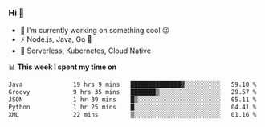 ### Hi 👋

<!--
**nodejh/nodejh** is a ✨ _special_ ✨ repository because its `README.md` (this file) appears on your GitHub profile.

Here are some ideas to get you started:

- 🔭 I’m currently working on ...
- 🌱 I’m currently learning ...
- 👯 I’m looking to collaborate on ...
- 🤔 I’m looking for help with ...
- 💬 Ask me about ...
- 📫 How to reach me: ...
- 😄 Pronouns: ...
- ⚡ Fun fact: ...
-->

- 🔭 I’m currently working on something cool :wink:
- ⚡ Node.js, Java, Go :thought_balloon:
- 🤖 Serverless, Kubernetes, Cloud Native

📊 **This week I spent my time on**

<!--START_SECTION:waka-->

```txt
Java              19 hrs 9 mins   ██████████████▓░░░░░░░░░░   59.10 %
Groovy            9 hrs 35 mins   ███████▒░░░░░░░░░░░░░░░░░   29.57 %
JSON              1 hr 39 mins    █▒░░░░░░░░░░░░░░░░░░░░░░░   05.11 %
Python            1 hr 25 mins    █░░░░░░░░░░░░░░░░░░░░░░░░   04.41 %
XML               22 mins         ▒░░░░░░░░░░░░░░░░░░░░░░░░   01.16 %
```

<!--END_SECTION:waka-->


<!--
:traffic_light: **Visitors**

![visitors](https://visitor-badge.glitch.me/badge?page_id=nodejh.nodejh)
-->
